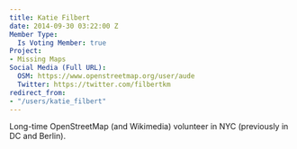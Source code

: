 ```yaml
---
title: Katie Filbert
date: 2014-09-30 03:22:00 Z
Member Type:
  Is Voting Member: true
Project:
- Missing Maps
Social Media (Full URL):
  OSM: https://www.openstreetmap.org/user/aude
  Twitter: https://twitter.com/filbertkm
redirect_from:
- "/users/katie_filbert"
---
```


Long-time OpenStreetMap (and Wikimedia) volunteer in NYC (previously in DC and Berlin).